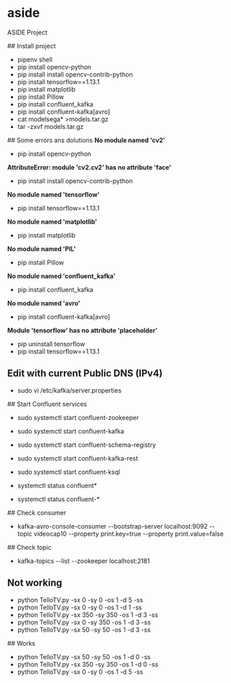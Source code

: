 # aside
ASIDE Project

## Install project
 - pipenv shell
 - pip install opencv-python
 - pip install install opencv-contrib-python
 - pip install tensorflow==1.13.1
 - pip install matplotlib
 - pip install Pillow
 - pip install confluent_kafka
 - pip install confluent-kafka[avro]
 - cat modelsega* >models.tar.gz
 - tar -zxvf models.tar.gz

## Some errors ans dolutions
__No module named 'cv2'__
 - pip install opencv-python
 
__AttributeError: module 'cv2.cv2' has no attribute 'face'__
 - pip install install opencv-contrib-python
 
__No module named 'tensorflow'__
 - pip install tensorflow==1.13.1
 
__No module named 'matplotlib'__
 - pip install matplotlib
 
__No module named 'PIL'__
 - pip install Pillow
 
__No module named 'confluent_kafka'__
 - pip install confluent_kafka
 
__No module named 'avro'__
 - pip install confluent-kafka[avro]

__Module 'tensorflow' has no attribute 'placeholder'__
 - pip uninstall tensorflow
 - pip install tensorflow==1.13.1
 

## Edit with current Public DNS (IPv4)

 - sudo vi /etc/kafka/server.properties
  
## Start Confluent services  
 - sudo systemctl start confluent-zookeeper
 - sudo systemctl start confluent-kafka
 - sudo systemctl start confluent-schema-registry
 - sudo systemctl start confluent-kafka-rest
 - sudo systemctl start confluent-ksql
 
 - systemctl status confluent*
 - systemctl status confluent-*
  
## Check consumer  
 - kafka-avro-console-consumer --bootstrap-server localhost:9092 --topic videocap10 --property print.key=true --property print.value=false

## Check topic
 - kafka-topics --list --zookeeper localhost:2181

 

## Not working
 - python TelloTV.py -sx 0 -sy 0 -os 1 -d 5 -ss
 - python TelloTV.py -sx 0 -sy 0 -os 1 -d 1 -ss
 - python TelloTV.py -sx 350 -sy 350 -os 1 -d 3 -ss
 - python TelloTV.py -sx 0 -sy 350 -os 1 -d 3 -ss
 - python TelloTV.py -sx 50 -sy 50 -os 1 -d 3 -ss

## Works
 - python TelloTV.py -sx 50 -sy 50 -os 1 -d 0 -ss
 - python TelloTV.py -sx 350 -sy 350 -os 1 -d 0 -ss
 - python TelloTV.py -sx 0 -sy 0 -os 1 -d 5 -ss


